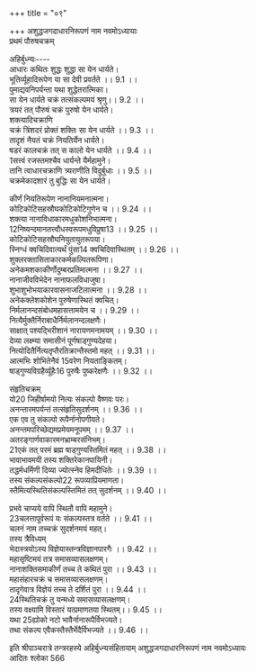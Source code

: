 +++
title = "०९"

+++
अशुद्धजगदाधारनिरूपणं नाम नवमोऽध्यायाः  
प्रथमं पौरुषचक्रम्  
  
अहिर्बुध्न्यः----  
आधारः कथितः शुद्धः शुद्धा सा येन धार्यते।  
भूतिर्व्यूहादिरूपेण या सा देवी प्रवर्तते ।। 9.1 ।।  
पुमाद्यवनिपर्यन्ता यथा शुद्धेतरात्मिका।  
सा येन धार्यते चक्रं तत्संकल्पमयं श्रृणु।। 9.2 ।।  
त्रयरं तत् पौरुषं चक्रं पुरुषो येन धार्यते।  
शक्त्यादिचक्राणि  
चक्रं त्रिंशदरं प्रोक्तं शक्तिः सा येन धार्यते ।। 9.3 ।।  
तादृशं नैयतं चक्रं नियतिर्येन धार्यते।  
षडरं कालचक्रं तत् स कालो येन धार्यते ।। 9.4 ।।  
1सत्त्वं रजस्तमश्चैव धार्यन्ते यैर्महामुने।  
तानि त्वाधारचक्राणि त्र्यराणीति विदुर्बुधाः ।। 9.5 ।।  
चक्रमेकादशारं तु बुद्धिः सा येन धार्यते।  

[^1]: J omits two lines from here  
अष्टारं तन्महाचक्रमहंकारस्य धारकम् ।। 9.6 ।।  
एकारं वैयतं चक्रं द्व्यरं तद्वायुधारकम् ।  
त्र्यरं तैजसमाख्यातमाप्यं चतुररं मुने ।। 9.7 ।।  
पञ्चारं पार्थिवं चक्रं पृथिवी येन धार्यते।  
गुणचक्राण्यरैः सर्वाण्यङ्कितानि त्रिभिस्त्रिभिः ।। 9.8 ।।  
एकादशविधं चक्रमैन्द्रियं द्वियुगारकम्।  
इयमाधारशक्तिस्ते प्रोक्ता प्रातिस्विकी मुने ।। 9.9 ।।  
महाविभूतिचक्रम्  
एकधारं महच्चकं महाभूतिकरं2 श्रृणु।  
महाकेतुपटी यद्वद्वितता व्योम्नि धार्यते ।। 9.10 ।।  
अनिशं 3पावमानेन पवमानेन वै मुने।  
संकर्षणादिभूम्यन्ता विष्णुशक्तिमयी तथा ।। 9.11 ।।  
निरालम्बे 4पटे भूतिः संकल्पेनैव धार्यते।  
तत्संकल्पमयं चक्रमनन्तारं महामुने ।। 9.12 ।।  
दिव्यं महाविभूत्याख्यमवाङ्भनसलङ्घितम्।  
अप्रमेयमनाद्यन्तं भावाभावस्वलक्षणम् ।। 9.13 ।।  
अनन्तारमपर्यन्तं पर्यन्तकुलसंकुलम्।  
ब्रह्मण्डकोटिकोट्योघकोट्यर्बुदविभावितम्5 ।। 9.14 ।।  

[^2]:  धरम् D  

[^3]:  पञ्चमानेन A B C; पवमानेन E.J.  

[^4]: पदे सर्वैः A B C J  

[^5]: विभासितम् J  
6महाभूतसहस्रौघसहस्रौघविभावनम्।  
ज्योतिरिङ्गमसच्छायैरिन्द्रियैः कोटिकोटिशः ।। 9.15 ।।  
अङ्कितं क्षुद्रमेघाभैर्ब्रह्मण्डैरनुचित्रितम्।  
महाभूतमयीभिस्तु क्वचिदद्भिरिवाततम् ।। 9.16 ।।  
विप्रड्भिरिव वर्षाणां विततं वैष्णवं पदम्।  
महाभूतैः क्वचिद्दीप्तं 7ज्योतिर्भिरयुतायुतैः ।। 9.17 ।।  
वीजितं भूतपवनैर्व्यजनोत्थैरिव क्वचित्।  
क्षुद्रावकाशसंकाशैराकाशैः कोटिकोटिशः ।। 9.18 ।।  
छिद्रितं विविधाकारैरहंकारैरहंकृतम्।  
अमहद्भिर्महद्भिश्च कोटिकोटिविभागिभिः ।। 9.19 ।।  
अङ्कितं विविधाकारैस्तमोभिर्बहुलं कृतम्।  
क्वचिद्विविधसंतापचलनैरयुतायुतैः ।। 9.20 ।।  
रजोभी रञ्जितं क्षुद्रैर्विशदैर्लघुभिः क्वचित्।  
अङ्कितं बहुभिः सत्त्वैर्विमलैः कोटिकोटिशः ।। 9.21 ।।  
8त्रिविधैः षट्प्रकारैश्च द्विषट्कप्रविभागिभिः9 ।  
चतुर्विंषतिसंभेदैस्त्रिंशदर्धद्वयोज्ज्वलैः10 ।। 9.22 ।।  
षष्टिषट्कसमाकीर्णैः कोटिकोटिविभागिभिः11।  
कालैरनेकसाहस्रैरयुतायुतसंकुलैः ।। 9.23 ।।  

[^6]: महासहस्रकोठ्योघ B  

[^7]: ज्योत्स्नाभिः A C J  

[^8]: द्विविधैः J  

[^9]: प्रतिभागिभिः E J  

[^10]: द्वयोर्जितैः J  

[^11]: विभागशः A B C E F  
  
कीर्णं नियतिरूपेण नानानियमनात्मना।  
कोटिकोटिसहस्रौघकोटिकोटिगुणेन च ।। 9.24 ।।  
शक्त्या नानाविधाकारमधुकोशनिभात्मना।  
12निष्यन्दमानतत्त्वौधस्वरूपमधुविप्रुषा13 ।। 9.25 ।।  
कोटिकोटिसहस्रौघनियुतायुतरूपया।  
स्निग्धं क्वचिदिवात्यर्थं पुंसा14 क्वचिदिवास्थितम् ।। 9.26 ।।  
शुक्लरक्तासिताकारकर्मकल्पितरूपिणा।  
अनेकमशकाकीर्णोदुम्बरप्रतिमात्मना ।। 9.27 ।।  
नानाजीवविभेदेन नानाफलविधाजुषा।  
शुभाशुभोभयाकारवासनाजटिलात्मना ।। 9.28 ।।  
अनेकक्लेशकोशेन पुरुषेणास्थितं क्वचित्।  
निर्मलानन्दसंबोधमहासत्तामयेन च ।। 9.29 ।।  
नित्यैर्मुक्तैर्निराबाधैर्निर्मलानन्दलक्षणैः।  
साक्षात् पश्यद्भिरीशानं नारायणमनामयम् ।। 9.30 ।।  
देव्या लक्ष्म्या समासीनं पूर्णषाड्गुण्यदेहया।  
नित्योदितैर्नित्यतृप्तैरतिक्रान्तैस्तमो महत् ।। 9.31 ।।  
आत्मभिः शोभितेनैवं 15वरेण नियताङ्कितम्।  
षाड्गुण्यविग्रहैर्व्यूहैः16 पुरुषैः पुष्करेक्षणैः ।। 9.32 ।।  

[^12]: निष्यन्दमानसत्त्वौघ F  

[^13]: विप्रुषः A C E FJ  

[^14]: पुंसा च क्वचिदास्थितम् D J  

[^15]: परेण E F J  

[^16]: पुण्यैः J  
आस्थितं जगदुत्पत्तिस्थितिसंहृतिकारिभिः।  
इति व्याप्तवतीमेतां विभूतिं वैष्णवीं पराम् ।। 9.33 ।।  
चित्राम्बरधरां17 सम्यग्दधदात्मानमात्मना।  
संकल्पो वैष्णवो योऽयं मणीन् सूत्रमिवास्थितः18 ।। 9.34 ।।  
तदनन्तारमव्यक्तं महच्चक्रं सुदर्शनम्।  
19भावितं स्मृतिमात्रेण भावयत्यखिला गतीः ।। 9.35 ।।  
  
संहृतिचक्रम्  
यो20 जिहीर्षामयो नित्यः संकल्पो वैष्णवः परः।  
अनन्तारमपर्यन्तं तत्संहृतिसुदर्शनम् ।। 9.36 ।।  
एक एव तु संकल्पो रूपैर्नानोपगीयते।  
अनन्तमपरिच्छेद्यमप्रमेयमनूपमम् ।। 9.37 ।।  
अतरङ्गार्णवाकारमनभ्राम्बरसंनिभम्।  
21एकं तत् परमं ब्रह्म षाड्गुण्यस्तिमितं महत् ।। 9.38 ।।  
भावाभावमयी तस्य शक्तिरेकानपायिनी।  
तद्धर्मधर्मिणी दिव्या ज्योत्स्नेव हिमदीधितेः ।। 9.39 ।।  
तस्य संकल्पसंकल्पो22 रूपव्याप्रियमाणता।  
स्तैमित्यस्थितिसंकल्पस्तिमितं तत् सुदर्शनम् ।। 9.40 ।।  

[^17]: निभा B C E J  

[^18]: स्थितान् A B C  

[^19]: भवितम् B C  

[^20]: तत्संहृतिमयो D  

[^21]: एकान्तं परमं ब्रह्म षाड्गुण्यं निर्मलं महः A B C E F J  

[^22]: संकल्पौ रूपां वा D  
चलनचक्रम्  
  
प्रभवे चाप्यये वापि स्थितौ वापि महामुने।  
23चलत्तापूर्वरूपं यः संकल्पस्तत्र वर्तते ।। 9.41 ।।  
चलनं नाम तच्चक्रं सुदर्शनमयं महत्।  
तस्य त्रैविध्यम्  
भेदास्त्रयोऽस्य विज्ञेयास्तन्त्रविज्ञानपारगैः ।। 9.42 ।।  
महासृष्टिमयं तत्र समासव्यासलक्षणम्।  
नानाशक्तिसमाकीर्णं तच्च ते कथितं पुरा ।। 9.43 ।।  
महासंहारचक्रं च समासव्यासलक्षणम्।  
तादृगेवात्र विज्ञेयं तच्च ते दर्शितं पुरा ।। 9.44 ।।  
24स्थितिचक्रं तु यन्मध्ये समासव्यासलक्षणम्।  
तस्य वक्ष्यामि विस्तारं यत्प्रमाणतया स्थितम्।। 9.45 ।।  
यथा 25ह्योको नटो भावैर्नानारूपैर्विभज्यते।  
तथा संकल्प एवैकस्तैस्तैर्भेदैर्विभज्यते ।। 9.46 ।।  
  
इति श्रीपाञ्चरात्रे तन्त्ररहस्ये अहिर्बुध्न्यसंहितायाम् अशुद्धजगदाधारनिरूपणं नाम नवमोऽध्यायः  
आदितः श्लोका 566  

[^23]: चलच्चित्तापूर्वरूपं संकल्पस्तत्र वर्तते A B C E F J  

[^24]:  J omits two lines from here  

[^25]:  होकं नभो A C J